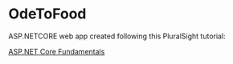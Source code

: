 # OdeToFood
ASP.NETCORE web app created following this PluralSight tutorial:

[ASP.NET Core Fundamentals](https://www.pluralsight.com/courses/aspdotnet-core-fundamentals)

